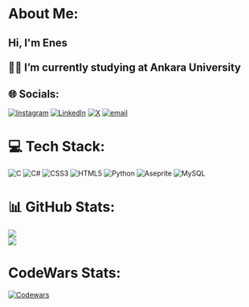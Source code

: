 # About Me:
## Hi, I'm Enes<br><br>👨‍💻 I’m currently studying at **Ankara University**


## 🌐 Socials:
[![Instagram](https://img.shields.io/badge/Instagram-%23E4405F.svg?logo=Instagram&logoColor=white)](https://instagram.com/enwsbayar) [![LinkedIn](https://img.shields.io/badge/LinkedIn-%230077B5.svg?logo=linkedin&logoColor=white)](https://www.linkedin.com/in/enwsbayar) [![X](https://img.shields.io/badge/X-black.svg?logo=X&logoColor=white)](https://x.com/bayoenes) [![email](https://img.shields.io/badge/Email-D14836?logo=gmail&logoColor=white)](mailto:enesbayar04@gmail.com) 

# 💻 Tech Stack:
![C](https://img.shields.io/badge/c-%2300599C.svg?style=flat-square&logo=c&logoColor=white) ![C#](https://img.shields.io/badge/c%23-%23239120.svg?style=flat-square&logo=csharp&logoColor=white) ![CSS3](https://img.shields.io/badge/css3-%231572B6.svg?style=flat-square&logo=css3&logoColor=white) ![HTML5](https://img.shields.io/badge/html5-%23E34F26.svg?style=flat-square&logo=html5&logoColor=white) ![Python](https://img.shields.io/badge/python-3670A0?style=flat-square&logo=python&logoColor=ffdd54) ![Aseprite](https://img.shields.io/badge/Aseprite-FFFFFF?style=flat-square&logo=Aseprite&logoColor=#7D929E) ![MySQL](https://img.shields.io/badge/mysql-4479A1.svg?style=flat-square&logo=mysql&logoColor=white)
# 📊 GitHub Stats:
![](https://github-readme-stats.vercel.app/api?username=enwsbayar&theme=radical&hide_border=false&include_all_commits=true&count_private=false) <br/>
![](https://nirzak-streak-stats.vercel.app/?user=enwsbayar&theme=radical&hide_border=false)<br/>

# CodeWars Stats:
[![Codewars](https://www.codewars.com/users/enwsbayar/badges/large)](https://www.codewars.com/users/enwsbayar)
